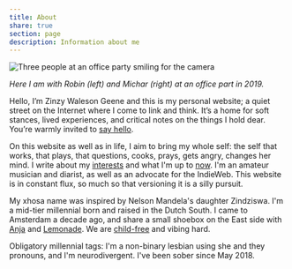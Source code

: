 ```yaml
---
title: About
share: true
section: page
description: Information about me
---
```


![Three people at an office party smiling for the camera](https://res.cloudinary.com/dbi2zounq/image/upload/v1673958111/me/zinzy-at-a-party_vrzlqr.jpg)

_Here I am with Robin (left) and Michar (right) at an office part in 2019._

Hello, I’m Zinzy Waleson Geene and this is my personal website; a quiet street on the Internet where I come to link and think. It’s a home for soft stances, lived experiences, and critical notes on the things I hold dear. You’re warmly invited to [say hello](/hello).

On this website as well as in life, I aim to bring my whole self: the self that works, that plays, that questions, cooks, prays, gets angry, changes her mind. I write about my [interests](/interests) and what I'm up to [now](/now). I'm an amateur musician and diarist, as well as an advocate for the IndieWeb. This website is in constant flux, so much so that versioning it is a silly pursuit.

My xhosa name was inspired by Nelson Mandela's daughter Zindziswa. I'm a mid-tier millennial born and raised in the Dutch South. I came to Amsterdam a decade ago, and share a small shoebox on the East side with [Anja](https://anjawaleson.notion.site/Anja-Waleson-0182c8df804b4b12ab6e70b5b5795a55) and [Lemonade](https://lemonade.waleson.us/). We are [child-free](https://en.wikipedia.org/wiki/Voluntary_childlessness) and vibing hard.

Obligatory millennial tags: I'm a non-binary lesbian using she and they pronouns, and I'm neurodivergent. I've been sober since May 2018.